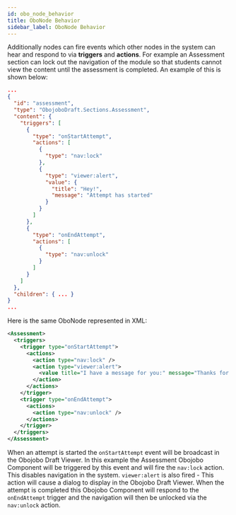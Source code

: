 ```yaml
---
id: obo_node_behavior
title: OboNode Behavior
sidebar_label: OboNode Behavior
---
```


Additionally nodes can fire events which other nodes in the system can hear and respond to via **triggers** and **actions**. For example an Assessment section can lock out the navigation of the module so that students cannot view the content until the assessment is completed. An example of this is shown below:

```json
...
{
  "id": "assessment",
  "type": "ObojoboDraft.Sections.Assessment",
  "content": {
    "triggers": [
      {
        "type": "onStartAttempt",
        "actions": [
          {
            "type": "nav:lock"
          },
          {
            "type": "viewer:alert",
            "value": {
              "title": "Hey!",
              "message": "Attempt has started"
            }
          }
        ]
      },
      {
        "type": "onEndAttempt",
        "actions": [
          {
            "type": "nav:unlock"
          }
        ]
      }
    ]
  },
  "children": { ... }
}
...
```

Here is the same OboNode represented in XML:

```xml
<Assessment>
  <triggers>
    <trigger type="onStartAttempt">
      <actions>
        <action type="nav:lock" />
        <action type="viewer:alert">
          <value title="I have a message for you:" message="Thanks for clicking the button" />
        </action>
      </actions>
    </trigger>
    <trigger type="onEndAttempt">
      <actions>
        <action type="nav:unlock" />
      </actions>
    </trigger>
  </triggers>
</Assessment>
```

When an attempt is started the `onStartAttempt` event will be broadcast in the Obojobo Draft Viewer. In this example the Assessment Obojobo Component will be triggered by this event and will fire the `nav:lock` action. This disables navigation in the system. `viewer:alert` is also fired - This action will cause a dialog to display in the Obojobo Draft Viewer. When the attempt is completed this Obojobo Component will respond to the `onEndAttempt` trigger and the navigation will then be unlocked via the `nav:unlock` action.
